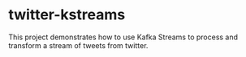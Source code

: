 # twitter-kstreams
This project demonstrates how to use Kafka Streams to process and transform a stream of tweets from twitter.
